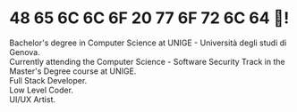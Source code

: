 # 48 65 6C 6C 6F 20 77 6F 72 6C 64 👋!

Bachelor's degree in Computer Science at UNIGE - Università degli studi di Genova.
<br>
Currently attending the Computer Science - Software Security Track in the Master's Degree course at UNIGE.
<br>
Full Stack Developer.
<br>
Low Level Coder.
<br>
UI/UX Artist.
<br>
